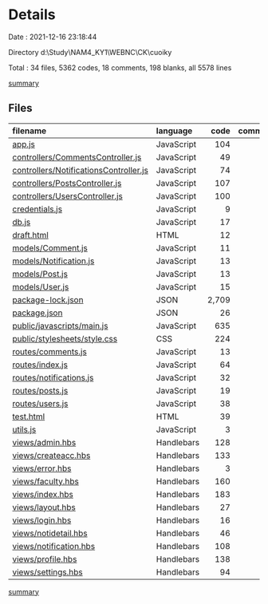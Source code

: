 # Details

Date : 2021-12-16 23:18:44

Directory d:\Study\NAM4_KY1\WEBNC\CK\cuoiky

Total : 34 files,  5362 codes, 18 comments, 198 blanks, all 5578 lines

[summary](results.md)

## Files
| filename | language | code | comment | blank | total |
| :--- | :--- | ---: | ---: | ---: | ---: |
| [app.js](/app.js) | JavaScript | 104 | 5 | 20 | 129 |
| [controllers/CommentsController.js](/controllers/CommentsController.js) | JavaScript | 49 | 0 | 4 | 53 |
| [controllers/NotificationsController.js](/controllers/NotificationsController.js) | JavaScript | 74 | 0 | 5 | 79 |
| [controllers/PostsController.js](/controllers/PostsController.js) | JavaScript | 107 | 0 | 7 | 114 |
| [controllers/UsersController.js](/controllers/UsersController.js) | JavaScript | 100 | 0 | 5 | 105 |
| [credentials.js](/credentials.js) | JavaScript | 9 | 3 | 1 | 13 |
| [db.js](/db.js) | JavaScript | 17 | 0 | 3 | 20 |
| [draft.html](/draft.html) | HTML | 12 | 0 | 0 | 12 |
| [models/Comment.js](/models/Comment.js) | JavaScript | 11 | 0 | 4 | 15 |
| [models/Notification.js](/models/Notification.js) | JavaScript | 13 | 0 | 4 | 17 |
| [models/Post.js](/models/Post.js) | JavaScript | 13 | 0 | 4 | 17 |
| [models/User.js](/models/User.js) | JavaScript | 15 | 0 | 4 | 19 |
| [package-lock.json](/package-lock.json) | JSON | 2,709 | 0 | 1 | 2,710 |
| [package.json](/package.json) | JSON | 26 | 0 | 1 | 27 |
| [public/javascripts/main.js](/public/javascripts/main.js) | JavaScript | 635 | 6 | 30 | 671 |
| [public/stylesheets/style.css](/public/stylesheets/style.css) | CSS | 224 | 0 | 5 | 229 |
| [routes/comments.js](/routes/comments.js) | JavaScript | 13 | 0 | 4 | 17 |
| [routes/index.js](/routes/index.js) | JavaScript | 64 | 0 | 9 | 73 |
| [routes/notifications.js](/routes/notifications.js) | JavaScript | 32 | 0 | 5 | 37 |
| [routes/posts.js](/routes/posts.js) | JavaScript | 19 | 0 | 5 | 24 |
| [routes/users.js](/routes/users.js) | JavaScript | 38 | 0 | 5 | 43 |
| [test.html](/test.html) | HTML | 39 | 4 | 7 | 50 |
| [utils.js](/utils.js) | JavaScript | 3 | 0 | 0 | 3 |
| [views/admin.hbs](/views/admin.hbs) | Handlebars | 128 | 0 | 8 | 136 |
| [views/createacc.hbs](/views/createacc.hbs) | Handlebars | 133 | 0 | 1 | 134 |
| [views/error.hbs](/views/error.hbs) | Handlebars | 3 | 0 | 1 | 4 |
| [views/faculty.hbs](/views/faculty.hbs) | Handlebars | 160 | 0 | 9 | 169 |
| [views/index.hbs](/views/index.hbs) | Handlebars | 183 | 0 | 13 | 196 |
| [views/layout.hbs](/views/layout.hbs) | Handlebars | 27 | 0 | 6 | 33 |
| [views/login.hbs](/views/login.hbs) | Handlebars | 16 | 0 | 1 | 17 |
| [views/notidetail.hbs](/views/notidetail.hbs) | Handlebars | 46 | 0 | 7 | 53 |
| [views/notification.hbs](/views/notification.hbs) | Handlebars | 108 | 0 | 4 | 112 |
| [views/profile.hbs](/views/profile.hbs) | Handlebars | 138 | 0 | 12 | 150 |
| [views/settings.hbs](/views/settings.hbs) | Handlebars | 94 | 0 | 3 | 97 |

[summary](results.md)